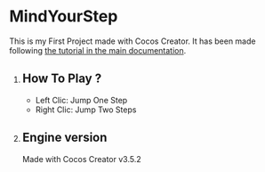 # MindYourStep

This is my First Project made with Cocos Creator.
It has been made following [the tutorial in the main documentation](https://docs.cocos.com/creator/manual/en/getting-started/first-game/).

1. ## How To Play ?

    - Left Clic: Jump One Step
    - Right Clic: Jump Two Steps

2. ## Engine version

    Made with Cocos Creator v3.5.2